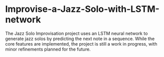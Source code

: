 # Improvise-a-Jazz-Solo-with-LSTM-network
The Jazz Solo Improvisation project uses an LSTM neural network to generate jazz solos by predicting the next note in a sequence. While the core features are implemented, the project is still a work in progress, with minor refinements planned for the future.
